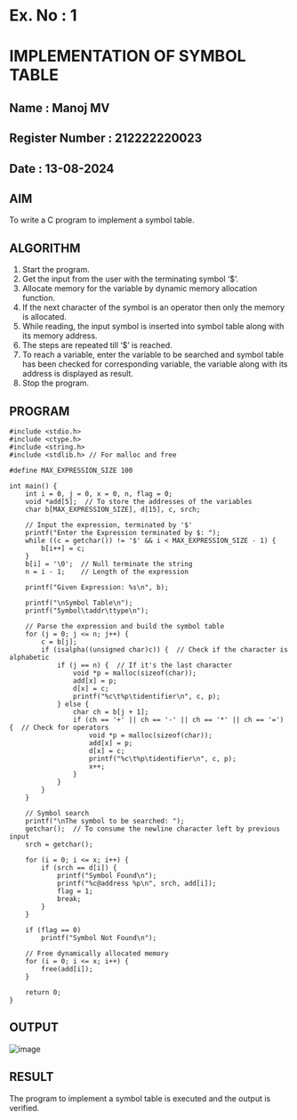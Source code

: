 # Ex. No : 1	
# IMPLEMENTATION OF SYMBOL TABLE 
## Name :  Manoj MV
## Register Number : 212222220023
## Date : 13-08-2024

## AIM   
To write a C program to implement a symbol table.

## ALGORITHM
1.	Start the program.
2.	Get the input from the user with the terminating symbol ‘$’.
3.	Allocate memory for the variable by dynamic memory allocation function.
4.	If the next character of the symbol is an operator then only the memory is allocated.
5.	While reading, the input symbol is inserted into symbol table along with its memory address.
6.	The steps are repeated till ‘$’ is reached.
7.	To reach a variable, enter the variable to be searched and symbol table has been checked for corresponding variable, the variable along with its address is displayed as result.
8.	Stop the program. 

## PROGRAM
```
#include <stdio.h>
#include <ctype.h>
#include <string.h>
#include <stdlib.h> // For malloc and free

#define MAX_EXPRESSION_SIZE 100

int main() {
    int i = 0, j = 0, x = 0, n, flag = 0;
    void *add[5];  // To store the addresses of the variables
    char b[MAX_EXPRESSION_SIZE], d[15], c, srch;

    // Input the expression, terminated by '$'
    printf("Enter the Expression terminated by $: ");
    while ((c = getchar()) != '$' && i < MAX_EXPRESSION_SIZE - 1) {
        b[i++] = c;
    }
    b[i] = '\0';  // Null terminate the string
    n = i - 1;    // Length of the expression

    printf("Given Expression: %s\n", b);

    printf("\nSymbol Table\n");
    printf("Symbol\taddr\ttype\n");

    // Parse the expression and build the symbol table
    for (j = 0; j <= n; j++) {
        c = b[j];
        if (isalpha((unsigned char)c)) {  // Check if the character is alphabetic
            if (j == n) {  // If it's the last character
                void *p = malloc(sizeof(char));
                add[x] = p;
                d[x] = c;
                printf("%c\t%p\tidentifier\n", c, p);
            } else {
                char ch = b[j + 1];
                if (ch == '+' || ch == '-' || ch == '*' || ch == '=') {  // Check for operators
                    void *p = malloc(sizeof(char));
                    add[x] = p;
                    d[x] = c;
                    printf("%c\t%p\tidentifier\n", c, p);
                    x++;
                }
            }
        }
    }

    // Symbol search
    printf("\nThe symbol to be searched: ");
    getchar();  // To consume the newline character left by previous input
    srch = getchar();
    
    for (i = 0; i <= x; i++) {
        if (srch == d[i]) {
            printf("Symbol Found\n");
            printf("%c@address %p\n", srch, add[i]);
            flag = 1;
            break;
        }
    }

    if (flag == 0)
        printf("Symbol Not Found\n");

    // Free dynamically allocated memory
    for (i = 0; i <= x; i++) {
        free(add[i]);
    }

    return 0;
}

```


## OUTPUT 

![image](https://github.com/user-attachments/assets/d02b041a-064b-4c57-9d3d-d14aacacbed2)


## RESULT
The program to implement a symbol table is executed and the output is verified.
